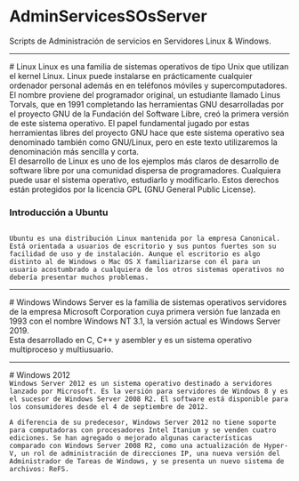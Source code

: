 # AdminServicesSOsServer
Scripts de Administración de servicios en Servidores Linux &amp; Windows.
<hr>
# Linux
Linux es una familia de sistemas operativos de tipo Unix que utilizan el kernel Linux. Linux puede instalarse en prácticamente cualquier ordenador personal además en en teléfonos móviles y supercomputadores. <br>
El nombre proviene del programador original, un estudiante llamado Linus Torvals, que en 1991 completando las herramientas GNU desarrolladas por el proyecto GNU de la Fundación del Software Libre, creó la primera versión de este sistema operativo. El papel fundamental jugado por estas herramientas libres del proyecto GNU hace que este sistema operativo sea denominado también como GNU/Linux, pero en este texto utilizaremos la denominación más sencilla y corta. <br>
El desarrollo de Linux es uno de los ejemplos más claros de desarrollo de software libre por una comunidad dispersa de programadores. Cualquiera puede usar el sistema operativo, estudiarlo y modificarlo. Estos derechos están protegidos por la licencia GPL (GNU General Public License). <br>
<h3>Introducción a Ubuntu</h3>
<code>
Ubuntu es una distribución Linux mantenida por la empresa Canonical. Está orientada a usuarios de escritorio y sus puntos fuertes son su facilidad de uso y de instalación. Aunque el escritorio es algo distinto al de Windows o Mac OS X familiarizarse con él para un usuario acostumbrado a cualquiera de los otros sistemas operativos no debería presentar muchos problemas.
</code>
<hr>
# Windows
Windows Server es la familia de sistemas operativos servidores de la empresa Microsoft Corporation cuya primera versión fue lanzada en 1993 con el nombre Windows NT 3.1, la versión actual es Windows Server 2019. <br>
Esta desarrollado en C, C++ y asembler y es un sistema operativo multiproceso y multiusuario. <br>
<hr>
# Windows 2012
<code>
Windows Server 2012 es un sistema operativo destinado a servidores lanzado por Microsoft. Es la versión para servidores de Windows 8 y es el sucesor de Windows Server 2008 R2. El software está disponible para los consumidores desde el 4 de septiembre de 2012. <br>
A diferencia de su predecesor, Windows Server 2012 no tiene soporte para computadoras con procesadores Intel Itanium y se venden cuatro ediciones. Se han agregado o mejorado algunas características comparado con Windows Server 2008 R2, como una actualización de Hyper-V, un rol de administración de direcciones IP, una nueva versión del Administrador de Tareas de Windows, y se presenta un nuevo sistema de archivos: ReFS.
</code>